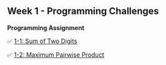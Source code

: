 ## Week 1 - Programming Challenges


**Programming Assignment**

:white_check_mark: [1-1: Sum of Two Digits](https://github.com/tridibsamanta/Algorithmic-Toolbox/blob/master/Week%201/SumofTwoDigits.cpp)

:white_check_mark: [1-2: Maximum Pairwise Product](https://github.com/tridibsamanta/Algorithmic-Toolbox/blob/master/Week%201/MaximumPairwiseProduct.cpp)


